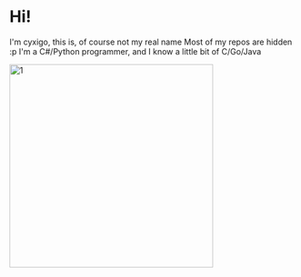 # Hi!

I'm cyxigo, this is, of course not my real name
Most of my repos are hidden :p 
I'm a C#/Python programmer, and I know a little bit of C/Go/Java

<img width="358" height="358" alt="1" src="https://github.com/user-attachments/assets/b4b281b1-cd65-40aa-a1f1-167529a0c707" />
